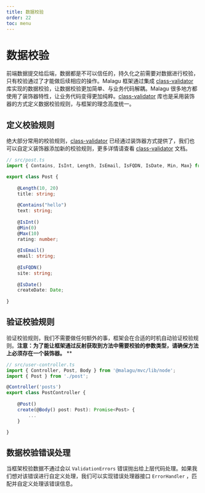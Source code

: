 ```yaml
---
title: 数据校验
order: 22
toc: menu
---
```


# 数据校验

前端数据提交给后端，数据都是不可以信任的，持久化之前需要对数据进行校验，只有校验通过了才能做后续相应的操作。Malagu 框架通过集成 [class-validator](https://www.npmjs.com/package/class-validator) 库实现的数据校验，让数据校验更加简单、与业务代码解耦。Malagu 很多地方都使用了装饰器特性，让业务代码变得更加纯粹。[class-validator](https://www.npmjs.com/package/class-validator) 库也是采用装饰器的方式定义数据校验规则，与框架的理念高度统一。


## 定义校验规则


绝大部分常用的校验规则，[class-validator](https://www.npmjs.com/package/class-validator) 已经通过装饰器方式提供了，我们也可以自定义装饰器添加新的校验规则，更多详情请查看 [class-validator](https://www.npmjs.com/package/class-validator) 文档。


```typescript
// src/post.ts
import { Contains, IsInt, Length, IsEmail, IsFQDN, IsDate, Min, Max} from 'class-validator';

export class Post {
 
    @Length(10, 20)
    title: string;
 
    @Contains("hello")
    text: string;
 
    @IsInt()
    @Min(0)
    @Max(10)
    rating: number;
 
    @IsEmail()
    email: string;
 
    @IsFQDN()
    site: string;
 
    @IsDate()
    createDate: Date;
 
}
```


## 验证校验规则


验证校验规则，我们不需要做任何额外的事，框架会在合适的时机自动验证校验规则。**注意：为了能让框架通过反射获取到方法中需要校验的参数类型，请确保方法上必须存在一个装饰器。**
**
```typescript
// src/user-controller.ts
import { Controller, Post, Body } from '@malagu/mvc/lib/node';
import { Post } from './post';

@Controller('posts')
export class PostController {
    
    @Post()
    create(@Body() post: Post): Promise<Post> {
        ...
    }

}
```


## 数据校验错误处理


当框架校验数据不通过会以 `ValidationErrors` 错误抛出给上层代码处理。如果我们想对该错误进行自定义处理，我们可以实现错误处理器接口 `ErrorHandler` ，匹配并自定义处理该错误信息。
